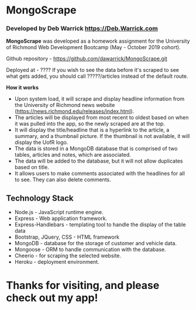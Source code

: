 # MongoScrape 

### Developed by Deb Warrick https://Deb.Warrick.com

**MongoScrape** was developed as a homework assignment for the University of Richmond Web Development Bootcamp (May - October 2019 cohort).

Github repository - https://github.com/dawarrick/MongoScrape.git

Deployed at - ????
If you wish to see the data before it's scraped to see what gets added, you should call ?????/articles instead of the default route.


**How it works**

* Upon system load, it will scrape and display headline information from the University of Richmond news website (https://news.richmond.edu/releases/index.html).
* The articles will be displayed from most recent to oldest based on when it was pulled into the app, so the newly scraped are at the top.
* It will display the title/headline that is a hyperlink to the article, a summary, and a thumbnail picture.  If the thumbnail is not available, it will display the UofR logo.
* The data is stored in a MongoDB database that is comprised of two tables, articles and notes, which are associated.
* The data will be added to the database, but it will not allow duplicates based on title.
* It allows users to make comments associated with the headlines for all to see.  They can also delete comments.


## Technology Stack
* Node.js - JavaScript runtime engine.
* Express - Web application framework.
* Express-Handlebars - templating tool to handle the display of the table data
* Bootstrap, JQuery, CSS - HTML framework
* MongoDB - database for the storage of customer and vehicle data.
* Mongoose - ORM to handle communication with the database.
* Cheerio - for scraping the selected website.
* Heroku - deployment environment.

# Thanks for visiting, and please check out my app!
